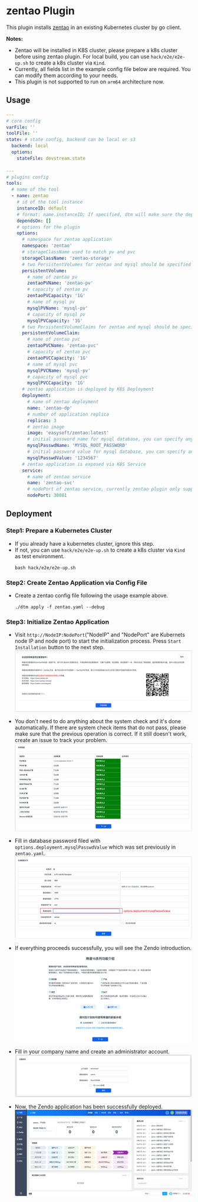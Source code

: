 # zentao Plugin

This plugin installs [zentao](https://zentao.net/) in an existing Kubernetes cluster by go client.

**Notes:**

- Zentao will be installed in K8S cluster, please prepare a k8s cluster before using zentao plugin.
  For local build, you can use `hack/e2e/e2e-up.sh` to create a k8s cluster via `Kind`.
- Currently, all fields list in the example config file below are required. You can modify them according to your needs.
- This plugin is not supported to run on `arm64` architecture now.

## Usage

```yaml
---
# core config
varFile: ''
toolFile: ''
state: # state config, backend can be local or s3
  backend: local
  options:
    stateFile: devstream.state

---
# plugins config
tools:
  # name of the tool
  - name: zentao
    # id of the tool instance
    instanceID: default
    # format: name.instanceID; If specified, dtm will make sure the dependency is applied first before handling this tool
    dependsOn: []
    # options for the plugin
    options:
      # namespace for zentao application
      namespace: 'zentao'
      # storageClassName used to match pv and pvc
      storageClassName: 'zentao-storage'
      # two PersistentVolumes for zentao and mysql should be specified
      persistentVolume:
        # name of zentao pv
        zentaoPVName: 'zentao-pv'
        # capacity of zentao pv
        zentaoPVCapacity: '1G'
        # name of mysql pv
        mysqlPVName: 'mysql-pv'
        # capacity of mysql pv
        mysqlPVCapacity: '1G'
      # two PersistentVolumeClaims for zentao and mysql should be specified
      persistentVolumeClaim:
        # name of zentao pvc
        zentaoPVCName: 'zentao-pvc'
        # capacity of zentao pvc
        zentaoPVCCapacity: '1G'
        # name of mysql pvc
        mysqlPVCName: 'mysql-pv'
        # capacity of mysql pvc
        mysqlPVCCapacity: '1G'
      # zentao application is deployed by K8S Deployment
      deployment:
        # name of zentao deployment
        name: 'zentao-dp'
        # number of application replica
        replicas: 3
        # zentao image
        image: 'easysoft/zentao:latest'
        # initial password name for mysql database, you can specify any name you like
        mysqlPasswdName: 'MYSQL_ROOT_PASSWORD'
        # initial password value for mysql database, you can specify any value you like
        mysqlPasswdValue: '1234567'
      # zentao application is exposed via K8S Service
      service:
        # name of zentao service
        name: 'zentao-svc'
        # nodePort of zentao service, currently zentao plugin only support `nodePort` type
        nodePort: 30081
```

## Deployment

### Step1: Prepare a Kubernetes Cluster
- If you already have a kubernetes cluster, ignore this step. 
- If not, you can use `hack/e2e/e2e-up.sh` to create a k8s cluster via `Kind` as test environment.
  ```shell
  bash hack/e2e/e2e-up.sh
  ```

### Step2: Create Zentao Application via Config File
- Create a zentao config file following the usage example above.
  ```shell
  ./dtm apply -f zentao.yaml --debug
  ```

### Step3: Initialize Zentao Application
- Visit `http://NodeIP:NodePort`("NodeIP" and "NodePort" are Kubernets node IP and node port) to start the initialization process. Press `Start Installation` button to the next step.
![](zentao/zentao-welcome.jpg)

- You don't need to do anything about the system check and it's done automatically. If there are system check items that do not pass, please make sure that the previous operation is correct. If it still doesn't work, create an issue to track your problem.
![](zentao/zentao-systemCheck.jpg)

- Fill in database password filed with `options.deployment.mysqlPasswdValue` which was set previously in `zentao.yaml`.
![](zentao/zentao-configuration.jpg)

- If everything proceeds successfully, you will see the Zendo introduction.
![](zentao/zentao-intro.jpg)

- Fill in your company name and create an administrator account.
![](zentao/zentao-account.jpg)

- Now, the Zendo application has been successfully deployed.
![](zentao/zentao-web.jpg)
